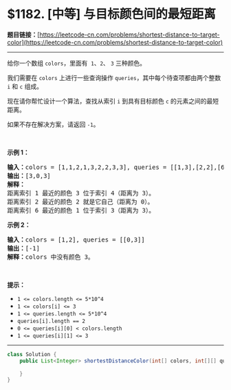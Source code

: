 # $1182. [中等] 与目标颜色间的最短距离

**题目链接：**[https://leetcode-cn.com/problems/shortest-distance-to-target-color](https://leetcode-cn.com/problems/shortest-distance-to-target-color)

---

<div class="content__1Y2H">
 <div class="notranslate">
  <p>给你一个数组&nbsp;<code>colors</code>，里面有&nbsp;&nbsp;<code>1</code>、<code>2</code>、&nbsp;<code>3</code> 三种颜色。</p> 
  <p>我们需要在&nbsp;<code>colors</code> 上进行一些查询操作 <code>queries</code>，其中每个待查项都由两个整数 <code>i</code> 和 <code>c</code> 组成。</p> 
  <p>现在请你帮忙设计一个算法，查找从索引&nbsp;<code>i</code>&nbsp;到具有目标颜色&nbsp;<code>c</code>&nbsp;的元素之间的最短距离。</p> 
  <p>如果不存在解决方案，请返回&nbsp;<code>-1</code>。</p> 
  <p>&nbsp;</p> 
  <p><strong>示例 1：</strong></p> 
  <pre class="language-text"><strong>输入：</strong>colors = [1,1,2,1,3,2,2,3,3], queries = [[1,3],[2,2],[6,1]]
<strong>输出：</strong>[3,0,3]
<strong>解释： </strong>
距离索引 1 最近的颜色 3 位于索引 4（距离为 3）。
距离索引 2 最近的颜色 2 就是它自己（距离为 0）。
距离索引 6 最近的颜色 1 位于索引 3（距离为 3）。
</pre> 
  <p><strong>示例 2：</strong></p> 
  <pre class="language-text"><strong>输入：</strong>colors = [1,2], queries = [[0,3]]
<strong>输出：</strong>[-1]
<strong>解释：</strong>colors 中没有颜色 3。
</pre> 
  <p>&nbsp;</p> 
  <p><strong>提示：</strong></p> 
  <ul> 
   <li><code>1 &lt;= colors.length &lt;= 5*10^4</code></li> 
   <li><code>1 &lt;= colors[i] &lt;= 3</code></li> 
   <li><code>1&nbsp;&lt;= queries.length &lt;= 5*10^4</code></li> 
   <li><code>queries[i].length == 2</code></li> 
   <li><code>0 &lt;= queries[i][0] &lt;&nbsp;colors.length</code></li> 
   <li><code>1 &lt;= queries[i][1] &lt;= 3</code></li> 
  </ul> 
 </div>
</div>

---

```java
class Solution {
    public List<Integer> shortestDistanceColor(int[] colors, int[][] queries) {
        
    }
}
```